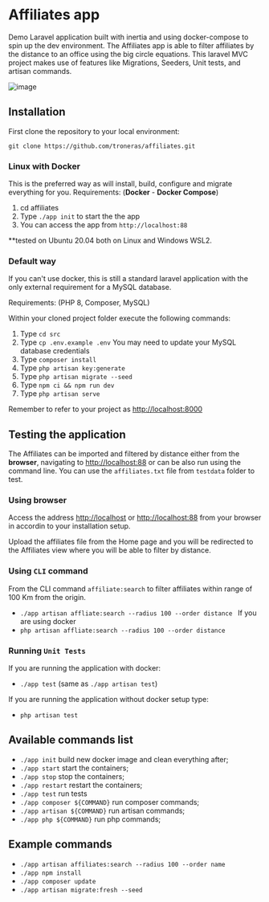 # Affiliates app
Demo Laravel application built with inertia and using docker-compose to spin up the dev environment.
The Affiliates app is able to filter affiliates by the distance to an office using the big circle equations.
This laravel MVC project makes use of features like Migrations, Seeders, Unit tests, and artisan commands.

![image](https://user-images.githubusercontent.com/1836450/147578188-9bfa4656-3279-4e31-9bd8-b8265ceb1fd5.png)


## Installation

First clone the repository to your local environment:

`git clone https://github.com/troneras/affiliates.git`


### Linux with Docker
This is the preferred way as will install, build, configure and migrate everything for you.
Requirements: (**Docker** - **Docker Compose**)

1. cd affiliates
2. Type `./app init` to start the the app
3. You can access the app from `http://localhost:88`

**tested on Ubuntu 20.04 both on Linux and Windows WSL2. 

### Default way
If you can't use docker, this is still a standard laravel application with the only external requirement for a MySQL database.

Requirements: (PHP 8, Composer, MySQL)

Within your cloned project folder execute the following commands:

1. Type `cd src`
2. Type `cp .env.example .env` You may need to update your MySQL database credentials
3. Type `composer install`
4. Type `php artisan key:generate`
5. Type `php artisan migrate --seed`
6. Type `npm ci && npm run dev`
7. Type `php artisan serve`

Remember to refer to your project as [http://localhost:8000](http://localhost:8000)


## Testing the application
The Affiliates can be imported and filtered by distance either from the  **browser**, navigating to [http://localhost:88](http://localhost:88)  or can be also run using the command line. 
You can use the `affiliates.txt` file from `testdata` folder to test.

### Using browser
Access the address [http://localhost](http://localhost:8000) or [http://localhost:88](http://localhost:88) from your browser in accordin to your installation setup. 

Upload the affiliates file from the Home page and you will be redirected to the Affiliates view where you will be able to filter by distance.

### Using `CLI` command

From the CLI command `affiliate:search` to filter affiliates within range of 100 Km from the origin.

- `./app artisan affliate:search --radius 100 --order distance ` If you are using docker
- `php artisan affliate:search --radius 100 --order distance `   


### Running `Unit Tests`
If you are running the application with docker:

- `./app test` (same as `./app artisan test`) 
 
If you are running the application without docker setup type:

- `php artisan test` 

## Available commands list

- `./app init` build new docker image and clean everything after;
- `./app start` start the containers;
- `./app stop` stop the containers;
- `./app restart` restart the containers;
- `./app test` run tests
- `./app composer ${COMMAND}` run composer commands;  
- `./app artisan ${COMMAND}` run artisan commands;
- `./app php ${COMMAND}` run php commands;

## Example commands 
- `./app artisan affiliates:search --radius 100 --order name`
- `./app npm install`
- `./app composer update`
- `./app artisan migrate:fresh --seed`

